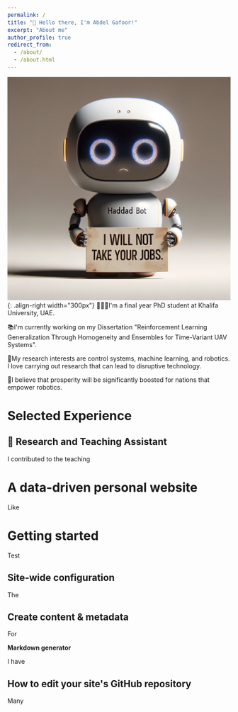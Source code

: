 ```yaml
---
permalink: /
title: "👋 Hello there, I'm Abdel Gafoor!"
excerpt: "About me"
author_profile: true
redirect_from: 
  - /about/
  - /about.html
---
```


![test](/images/sad-robot.png){: .align-right width="300px"}
👨🏻‍💻I'm a final year PhD student at Khalifa University, UAE.

📚I'm currently working on my Dissertation "Reinforcement Learning Generalization Through Homogeneity and Ensembles for Time-Variant UAV Systems".

🔬My research interests are control systems, machine learning, and robotics. I love carrying out research that can lead to disruptive technology.

🤖I believe that prosperity will be significantly boosted for nations that empower robotics. 

# Selected Experience

## 🏫 Research and Teaching Assistant
I contributed to the teaching

A data-driven personal website
======
Like

Getting started
======
Test

Site-wide configuration
------
The

Create content & metadata
------
For

**Markdown generator**

I have

How to edit your site's GitHub repository
------
Many

